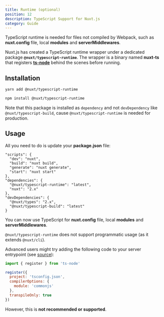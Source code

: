 ```yaml
---
title: Runtime (optional)
position: 12
description: TypeScript Support for Nuxt.js
category: Guide
---
```


TypeScript runtime is needed for files not compiled by Webpack, such as **nuxt.config** file, local **modules** and **serverMiddlewares**.

Nuxt.js has created a TypeScript runtime wrapper under a dedicated package **`@nuxt/typescript-runtime`**. The wrapper is a binary named **nuxt-ts** that registers [**ts-node**](https://github.com/TypeStrong/ts-node) behind the scenes before running.

## Installation

<code-group>
<code-block label="Yarn" active>

```sh
yarn add @nuxt/typescript-runtime
```

</code-block>
<code-block label="NPM">

```sh
npm install @nuxt/typescript-runtime
```

</code-block>
</code-group>

<alert type="info">

Note that this package is installed as `dependency` and not `devDependency` like `@nuxt/typescript-build`, cause `@nuxt/typescript-runtime` is needed for production.

</alert>

## Usage

All you need to do is update your **package.json** file:

```json{2-5}
"scripts": {
  "dev": "nuxt",
  "build": "nuxt build",
  "generate": "nuxt generate",
  "start": "nuxt start"
},
"dependencies": {
  "@nuxt/typescript-runtime": "latest",
  "nuxt": "2.x"
},
"devDependencies": {
  "@nuxt/types": "2.x",
  "@nuxt/typescript-build": "latest"
}
```

You can now use TypeScript for **nuxt.config** file, local **modules** and **serverMiddlewares**.

<alert type="warning">


`@nuxt/typescript-runtime` does not support programmatic usage (as it extends `@nuxt/cli`).

Advanced users might try adding the following code to your server entrypoint (see [source](https://github.com/nuxt/typescript/blob/master/packages/typescript-runtime/src/index.ts)):

```js
import { register } from 'ts-node'

register({
  project: 'tsconfig.json',
  compilerOptions: {
    module: 'commonjs'
  },
  transpileOnly: true
})
```

However, this is **not recommended or supported**.

</alert>


